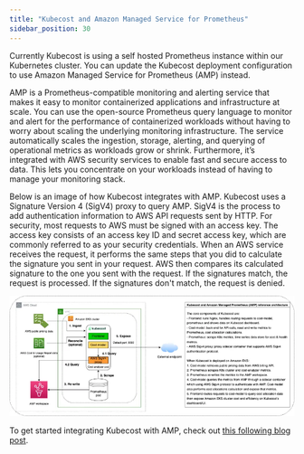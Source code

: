 ```yaml
---
title: "Kubecost and Amazon Managed Service for Prometheus"
sidebar_position: 30
---
```


Currently Kubecost is using a self hosted Prometheus instance within our Kubernetes cluster. You can update the Kubecost deployment configuration to use Amazon Managed Service for Prometheus (AMP) instead.

AMP is a Prometheus-compatible monitoring and alerting service that makes it easy to monitor containerized applications and infrastructure at scale. You can use the open-source Prometheus query language to monitor and alert for the performance of containerized workloads without having to worry about scaling the underlying monitoring infrastructure. The service automatically scales the ingestion, storage, alerting, and querying of operational metrics as workloads grow or shrink. Furthermore, it’s integrated with AWS security services to enable fast and secure access to data. This lets you concentrate on your workloads instead of having to manage your monitoring stack.

Below is an image of how Kubecost integrates with AMP. Kubecost uses a Signature Version 4 (SigV4) proxy to query AMP. SigV4 is the process to add authentication information to AWS API requests sent by HTTP. For security, most requests to AWS must be signed with an access key. The access key consists of an access key ID and secret access key, which are commonly referred to as your security credentials. When an AWS service receives the request, it performs the same steps that you did to calculate the signature you sent in your request. AWS then compares its calculated signature to the one you sent with the request. If the signatures match, the request is processed. If the signatures don't match, the request is denied.

![Architecture Diagram of Kubecost AMP Integration](./assets/AWS-AMP-integ-architecture.webp)

To get started integrating Kubecost with AMP, check out [this following blog post](https://aws.amazon.com/blogs/mt/integrating-kubecost-with-amazon-managed-service-for-prometheus/).
